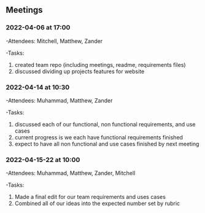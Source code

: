 ## Meetings

### 2022-04-06 at 17:00
-Attendees: Mitchell, Matthew, Zander

-Tasks:
1. created team repo (including meetings, readme, requirements files)
2. discussed dividing up projects features for website

### 2022-04-14 at 10:30
-Attendees: Muhammad, Matthew, Zander

-Tasks:
1. discussed each of our functional, non functional requirements, and use cases
2. current progress is we each have functional requirements finished
3. expect to have all non functional and use cases finished by next meeting

### 2022-04-15-22 at 10:00
-Attendees: Muhammad, Matthew, Zander, Mitchell

-Tasks:
1. Made a final edit for our team requirements and uses cases
2. Combined all of our ideas into the expected number set by rubric
